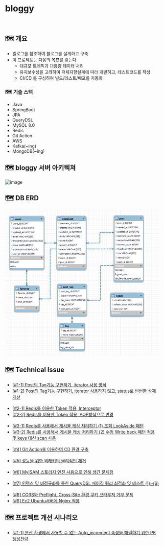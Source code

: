 # bloggy
</br>

## 🗺️ 개요
- 벨로그를 참조하여 블로그를 설계하고 구축
- 이 프로젝트는 다음의 **목표**를 갖는다.
	- 대규모 트래픽과 대용량 데이터 처리
	- 유지보수성을 고려하여 객체지향설계에 따라 개발하고, 테스트코드를 작성
	- CI/CD 를 구성하여 빌드/테스트/배포를 자동화
### 🗺️ 기술 스택
- Java
- SpringBoot
- JPA
- QueryDSL
- MySQL 8.0
- Redis
- Git Action
- AWS
- Kafka(~ing)
- MongoDB(~ing)

## 🗺️ bloggy 서버 아키텍쳐
![image](https://github.com/bloggy-project/back-end/assets/45483116/0f14d38d-b22d-4aec-b902-06bac0abdc42)


## 🗺️ DB ERD
![img.png](img.png)

## 🗺️ Technical Issue
- <a href="https://velog.io/@gon109/Tag%EA%B8%B0%EB%8A%A5-%EA%B5%AC%ED%98%84%ED%95%98%EA%B8%B0-1-%EA%B8%B0%EC%A1%B4%EC%9D%98-%ED%83%9C%EA%B7%B8-%EA%B8%B0%EB%8A%A5-%EA%B5%AC%ED%98%84">[#1-1] Post의 Tag기능 구현하기, iterator 사용 방식</a> <br>
- <a href="https://velog.io/@gon109/Tag%EA%B8%B0%EB%8A%A5-%EA%B5%AC%ED%98%84%ED%95%98%EA%B8%B0-2-iterator-%EC%82%AC%EC%9A%A9-%EC%A0%9C%EA%B1%B0-%EB%B0%8F-%EB%B9%88%EB%B2%88%ED%95%9C-%EC%82%AD%EC%A0%9C%EB%A5%BC-status%EB%A1%9C-%EA%B4%80%EB%A6%AC%ED%95%98%EA%B8%B0">[#1-2] Post의 Tag기능 구현하기, iterator 사용하지 않고, status로 빈번한 삭제 개선</a> <br><br>
- <a href="https://velog.io/@gon109/Refresh-Token-%EC%A0%81%EC%9A%A9%EA%B3%BC%EC%A0%95-%EC%9E%91%EC%84%B1%EC%A4%91">[#2-1] Redis를 이용한 Token 적용, Interceptor</a> <br>
- <a href="https://velog.io/@gon109/AccessToken-%EA%B2%80%EC%A6%9D-%EB%B0%A9%EC%8B%9D-Interceptor%EC%97%90%EC%84%9C-AOP%EB%B0%A9%EC%8B%9D%EC%9C%BC%EB%A1%9C-%EB%B3%80%EA%B2%BD">[#2-2] Redis를 이용한 Token 적용, AOP방식으로 변경</a> <br><br>
- <a href="https://velog.io/@gon109/Redis%EB%A5%BC-%EC%82%AC%EC%9A%A9%ED%95%B4%EC%84%9C-%EA%B2%8C%EC%8B%9C%EB%AC%BC-%EC%BA%90%EC%8B%B1%EC%B2%98%EB%A6%AC%ED%95%98%EA%B8%B0-1-%EC%A1%B0%ED%9A%8C-%EC%8B%9C-LookAside%ED%8C%A8%ED%84%B4-%EC%A0%81%EC%9A%A9">[#3-1] Redis를 사용해서 게시물 캐싱 처리하기 (1) 조회 LookAside 패턴</a> <br>
- <a href="https://velog.io/@gon109/Redis%EB%A5%BC-%EC%82%AC%EC%9A%A9%ED%95%B4%EC%84%9C-%EA%B2%8C%EC%8B%9C%EB%AC%BC-%EC%BA%90%EC%8B%B1%EC%B2%98%EB%A6%AC%ED%95%98%EA%B8%B0-2-Write-back-through-%ED%8C%A8%ED%84%B4-%EC%A0%81%EC%9A%A9">[#3-2] Redis를 사용해서 게시물 캐싱 처리하기 (2) 수정 Write back 패턴 적용 및 keys 대신 scan 사용</a> <br><br>
- <a href="https://velog.io/@gon109/%ED%94%84%EB%A1%9C%EC%A0%9D%ED%8A%B8-EC2-%EC%84%9C%EB%B2%84-%EB%B0%B0%ED%8F%AC-DockerGit-Action%EC%9D%84-%ED%99%9C%EC%9A%A9%ED%95%9C-CD-%EC%A0%81%EC%9A%A9-%EA%B3%BC%EC%A0%95-Spring-boot-MySQL-Redis">[#4] Git Action를 이용하여 CD 환경 구축</a> <br><br>
- <a href="https://velog.io/@gon109/%EC%8B%A4%EB%AC%B4%EB%A5%BC-%EC%9C%84%ED%95%9C-%EC%99%B8%EB%9E%98%ED%82%A4%EC%9D%98-%EB%AC%BC%EB%A6%AC%EC%A0%81%EC%9D%B8-%EC%A0%9C%EA%B1%B0">[#5] 성능을 위한 외래키의 물리적인 제거</a> <br><br>
- <a href="https://velog.io/@gon109/%EC%8A%A4%ED%86%A0%EB%A6%AC%EC%A7%80-%EC%97%94%EC%A7%84-%EB%B6%88%EC%9D%BC%EC%B9%98%EB%A1%9C-%EC%9D%B8%ED%95%9C-Transactional-%ED%85%8C%EC%8A%A4%ED%8A%B8-%EB%8D%B0%EC%9D%B4%ED%84%B0-%EB%A1%A4%EB%B0%B1-%EC%A0%81%EC%9A%A9-%EB%AC%B8%EC%A0%9C-%ED%95%B4%EA%B2%B0">[#6] MyISAM 스토리지 엔진 사용으로 인해 생긴 문제점</a> <br><br>
- <a href="https://velog.io/@gon109/QueryDsl-%EC%9D%B8%EB%8D%B1%EC%8A%A4%EB%A5%BC-%EC%82%AC%EC%9A%A9%ED%95%98%EC%97%AC-%EC%BF%BC%EB%A6%AC-%EC%B5%9C%EC%A0%81%ED%99%94%ED%95%98%EA%B8%B0">[#7] 인덱스 및 비정규화를 통한 QueryDSL 페이징 쿼리 최적화 및 테스트 (1)~(6)</a><br><br>
- <a href="https://velog.io/@gon109/CORS%EC%99%80-Preflight-Cross-Site-%ED%99%98%EA%B2%BD-%EC%BF%A0%ED%82%A4-%EB%B8%8C%EB%9D%BC%EC%9A%B0%EC%A0%80-%EA%B1%B0%EB%B6%80-%EB%AC%B8%EC%A0%9C">[#8] CORS와 Preflight, Cross-Site 환경 쿠키 브라우저 거부 문제</a>
- <a href="https://velog.io/@gon109/Ec2-Ubuntu%EC%84%9C%EB%B2%84%EC%97%90-Nginx-%EC%A0%81%EC%9A%A9">[#9] Ec2 Ubuntu서버에 Nginx 적용</a>

## 🗺️ 프로젝트 개선 시나리오

- <a href="https://velog.io/@gon109/%EB%B6%84%EC%82%B0-%ED%99%98%EA%B2%BD%EC%97%90%EC%84%9C-%EC%82%AC%EC%9A%A9%ED%95%A0-%EC%88%98-%EC%97%86%EB%8A%94-Autoincrement-%EC%86%8D%EC%84%B1%EC%9D%84-%ED%95%B4%EA%B2%B0%ED%95%98%EA%B8%B0-%EC%9C%84%ED%95%9C-tuid">[#1-1] 분산 환경에서 사용할 수 없는 Auto_increment 속성을 해결하기 위한 PK 생성전략</a> <br>
